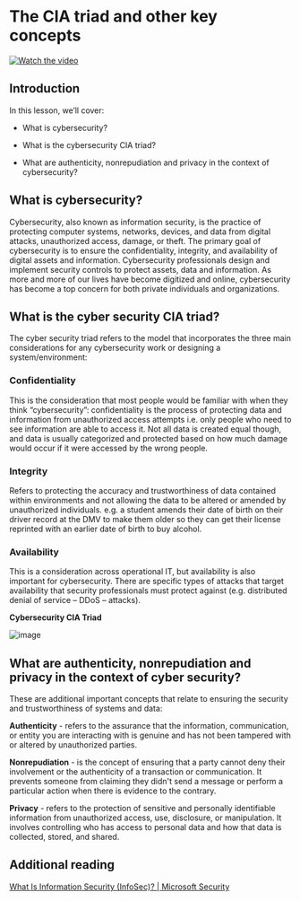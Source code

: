 # The CIA triad and other key concepts

[![Watch the video](images/1-1_placeholder.png)](https://learn-video.azurefd.net/vod/player?id=d4c2f633-fa6a-4a3d-8d41-7a1d71189832)

## Introduction

In this lesson, we’ll cover:

- What is cybersecurity?

* What is the cybersecurity CIA triad?

- What are authenticity, nonrepudiation and privacy in the context of cybersecurity?

## What is cybersecurity?

Cybersecurity, also known as information security, is the practice of protecting computer systems, networks, devices, and data from digital attacks, unauthorized access, damage, or theft. The primary goal of cybersecurity is to ensure the confidentiality, integrity, and availability of digital assets and information. Cybersecurity professionals design and implement security controls to protect assets, data and information. As more and more of our lives have become digitized and online, cybersecurity has become a top concern for both private individuals and organizations.

## What is the cyber security CIA triad?

The cyber security triad refers to the model that incorporates the three main considerations for any cybersecurity work or designing a system/environment:

### Confidentiality

This is the consideration that most people would be familiar with when they think “cybersecurity”: confidentiality is the process of protecting data and information from unauthorized access attempts i.e. only people who need to see information are able to access it. Not all data is created equal though, and data is usually categorized and protected based on how much damage would occur if it were accessed by the wrong people.

### Integrity

Refers to protecting the accuracy and trustworthiness of data contained within environments and not allowing the data to be altered or amended by unauthorized individuals. e.g. a student amends their date of birth on their driver record at the DMV to make them older so they can get their license reprinted with an earlier date of birth to buy alcohol.

### Availability

This is a consideration across operational IT, but availability is also important for cybersecurity. There are specific types of attacks that target availability that security professionals must protect against (e.g. distributed denial of service – DDoS – attacks).

**Cybersecurity CIA Triad**

![image](/images/ciatriad.png)

## What are authenticity, nonrepudiation and privacy in the context of cyber security?

These are additional important concepts that relate to ensuring the security and trustworthiness of systems and data:

**Authenticity** - refers to the assurance that the information, communication, or entity you are interacting with is genuine and has not been tampered with or altered by unauthorized parties.

**Nonrepudiation** - is the concept of ensuring that a party cannot deny their involvement or the authenticity of a transaction or communication. It prevents someone from claiming they didn't send a message or perform a particular action when there is evidence to the contrary.

**Privacy** - refers to the protection of sensitive and personally identifiable information from unauthorized access, use, disclosure, or manipulation. It involves controlling who has access to personal data and how that data is collected, stored, and shared.

## Additional reading

<a href="https://www.microsoft.com/security/business/security-101/what-is-information-security-infosec#:~:text=Three%20pillars%20of%20information%20security%3A%20the%20CIA%20triad,as%20guiding%20principles%20for%20implementing%20an%20InfoSec%20plan." target="_blank">What Is Information Security (InfoSec)? | Microsoft Security</a>
